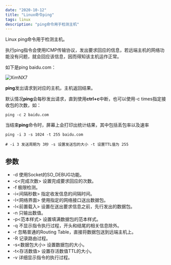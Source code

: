 ```yaml
---
date: "2020-10-12"
title: "Linux命令ping"
tags: linux
description: "ping命令用于检测主机"
---
```


Linux ping命令用于检测主机。

执行ping指令会使用ICMP传输协议，发出要求回应的信息，若远端主机的网络功能没有问题，就会回应该信息，因而得知该主机运作正常。

如下是ping baidu.com：

![XimNX7](https://cdn.jsdelivr.net/gh/funnyPan/pics@master/uPic/XimNX7.png)

**ping**发出请求到对应的主机，主机返回结果。

默认情况**ping**会每秒发出请求，直到使用**ctrl+c**中断，也可以使用-c times指定接收包的次数，如：

``` shell
ping -c 2 baidu.com
```

当结束**ping**命令时，屏幕上会打印出统计结果，其中包括丢包率以及速率

``` shell
ping -i 3 -s 1024 -t 255 baidu.com

# -i 3 发送周期为 3秒 -s 设置发送包的大小 -t 设置TTL值为 255
```

## 参数

- -d 使用Socket的SO_DEBUG功能。
- -c<完成次数> 设置完成要求回应的次数。
- -f 极限检测。
- -i<间隔秒数> 指定收发信息的间隔时间。
- -I<网络界面> 使用指定的网络接口送出数据包。
- -l<前置载入> 设置在送出要求信息之前，先行发出的数据包。
- -n 只输出数值。
- -p<范本样式> 设置填满数据包的范本样式。
- -q 不显示指令执行过程，开头和结尾的相关信息除外。
- -r 忽略普通的Routing Table，直接将数据包送到远端主机上。
- -R 记录路由过程。
- -s<数据包大小> 设置数据包的大小。
- -t<存活数值> 设置存活数值TTL的大小。
- -v 详细显示指令的执行过程。

